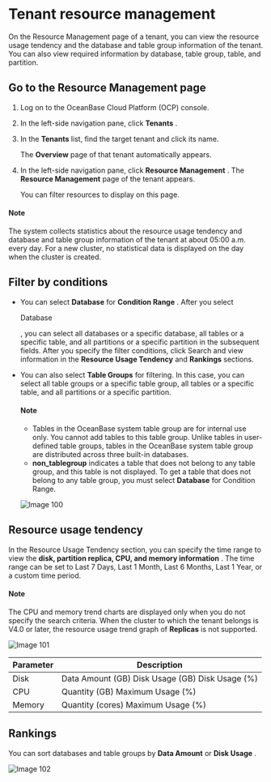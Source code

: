 Tenant resource management
===============================================

On the Resource Management page of a tenant, you can view the resource usage tendency and the database and table group information of the tenant. You can also view required information by database, table group, table, and partition.

Go to the Resource Management page
-------------------------------------------------------

1. Log on to the OceanBase Cloud Platform (OCP) console.

2. In the left-side navigation pane, click **Tenants** .

3. In the **Tenants** list, find the target tenant and click its name.

   The **Overview** page of that tenant automatically appears.

4. In the left-side navigation pane, click **Resource Management** . The **Resource Management** page of the tenant appears.

   You can filter resources to display on this page.

  <main id="notice" type='explain'>
    <h4>Note</h4>
    <p>The system collects statistics about the resource usage tendency and database and table group information of the tenant at about 05:00 a.m. every day. For a new cluster, no statistical data is displayed on the day when the cluster is created.</p>
  </main>

**Filter by conditions**
---------------------------------------------

* You can select **Database** for **Condition Range** . After you select

  Database

  , you can select all databases or a specific database, all tables or a specific table, and all partitions or a specific partition in the subsequent fields. After you specify the filter conditions, click Search and view information in the **Resource Usage Tendency** and **Rankings** sections.
  
* You can also select **Table Groups** for filtering. In this case, you can select all table groups or a specific table group, all tables or a specific table, and all partitions or a specific partition.

  <main id="notice" type='explain'>
    <h4>Note</h4>
    <ul>
    <li>Tables in the OceanBase system table group are for internal use only. You cannot add tables to this table group. Unlike tables in user-defined table groups, tables in the OceanBase system table group are distributed across three built-in databases.</li>
    <li><strong>non_tablegroup</strong> indicates a table that does not belong to any table group, and this table is not displayed. To get a table that does not belong to any table group, you must select <strong>Database</strong> for Condition Range.</li>
    </ul>
  </main>

  ![Image 100](https://help-static-aliyun-doc.aliyuncs.com/assets/img/en-US/6324633561/p440479.png)
  
**Resource usage tendency**
------------------------------------------------

In the Resource Usage Tendency section, you can specify the time range to view the **disk, partition replica, CPU, and memory information** . The time range can be set to Last 7 Days, Last 1 Month, Last 6 Months, Last 1 Year, or a custom time period.

  <main id="notice" type='explain'>
    <h4>Note</h4>
    <p>The CPU and memory trend charts are displayed only when you do not specify the search criteria.
    When the cluster to which the tenant belongs is V4.0 or later, the resource usage trend graph of <strong>Replicas</strong> is not supported.</p>
  </main>

![Image 101](https://help-static-aliyun-doc.aliyuncs.com/assets/img/en-US/6324633561/p440480.png)

| **Parameter** |                                 **Description**                                 |
|---------------|---------------------------------------------------------------------------------|
| Disk          | Data Amount (GB) Disk Usage (GB) Disk Usage (%) |
| CPU           | Quantity (GB) Maximum Usage (%)                                 |
| Memory        | Quantity (cores) Maximum Usage (%)                              |

**Rankings**
---------------------------------

You can sort databases and table groups by **Data Amount** or **Disk Usage** .

![Image 102](https://obbusiness-private.oss-cn-shanghai.aliyuncs.com/doc/img/ocp/%E6%95%B0%E6%8D%AE%E5%BA%932.png)
